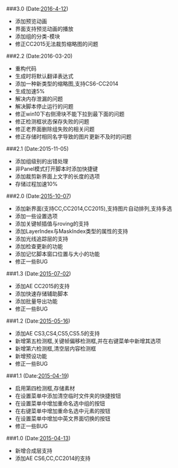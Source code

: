 ###3.0 (Date:[2016-4-12](http://tieba.baidu.com/p/4462854806))
- 添加预览动画
- 界面支持预览动画的播放
- 添加组的分类-模块
- 修正CC2015无法裁剪缩略图的问题

###2.2 (Date:2016-03-20)
- 重构代码
- 生成时将默认翻译表达式
- 添加一种新类型的缩略图,支持CS6-CC2014
- 生成加速5%
- 解决内存泄漏的问题
- 解决脚本停止运行的问题
- 修正win10下右侧滑块不能下拉到最下面的问题
- 修正检测框状态保存失败的问题
- 修正老界面删除组失败的相关问题
- 修正存储时相同名字导致的图片更新不及时的问题

###2.1 (Date:2015-11-05)
- 添加组级别的出错处理
- 非Panel模式打开脚本时添加快捷键
- 添加裁剪新界面上文字的长度的选项
- 存储过程加速10%

###2.0 (Date:[2015-10-07](http://tieba.baidu.com/p/4087269643))
- 添加新界面(支持CC,CC2014,CC2015),支持图片自动排列,支持多选
- 添加一些设置选项
- 添加关键帧插值与roving的支持
- 添加LayerIndex与MaskIndex类型的属性的支持
- 添加光线追踪层的支持
- 添加检查更新的功能
- 添加记忆脚本窗口位置与大小的功能
- 修正一些BUG

###1.3 (Date:[2015-07-02](http://tieba.baidu.com/p/3866311869))
- 添加AE CC2015的支持
- 添加快速存储辅助脚本
- 添加批量导出功能
- 修正一些BUG

###1.2 (Date:[2015-05-16](http://tieba.baidu.com/p/3766894868))
- 添加AE CS3,CS4,CS5,CS5.5的支持
- 新增第五检测框,关键帧偏移检测框,并在右键菜单中新增其选项
- 新增第六检测框,清空层内容检测框
- 新增预设功能
- 修正一些BUG

###1.1 (Date:[2015-04-19](http://tieba.baidu.com/p/3711493077))
- 启用第四检测框,存储素材
- 在设置菜单中添加清空临时文件夹的快捷按钮
- 在设置菜单中增加重命名选中组的按钮
- 在右键菜单中增加重命名选中元素的按钮
- 在设置菜单中增加中英文界面切换的按钮
- 修正一些BUG

###1.0 (Date:[2015-04-13](http://tieba.baidu.com/p/3699068264))
- 新增合成层支持
- 添加AE CS6,CC,CC2014的支持
